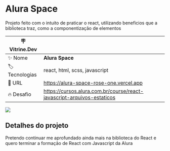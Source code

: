 # Alura Space

Projeto feito com o intuito de praticar o react, utilizando beneficios que a biblioteca traz, como a componentização de elementos

| :placard: Vitrine.Dev |     |
| -------------  | --- |
| :sparkles: Nome        | **Alura Space**
| :label: Tecnologias | react, html, scss, javascript
| :rocket: URL         | https://alura-space-rose-one.vercel.app
| :fire: Desafio     | https://cursos.alura.com.br/course/react-javascript-arquivos-estaticos

<!-- Inserir imagem com a #vitrinedev ao final do link -->
![](https://i.im.ge/2023/02/07/a0eugc.Alura-Space.png#vitrinedev)

## Detalhes do projeto

Pretendo continuar me aprofundado ainda mais na biblioteca do React e quero terminar a formação de React com Javascript da Alura
